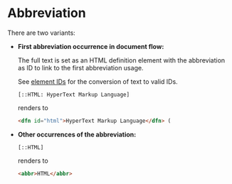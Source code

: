 # Abbreviation

There are two variants:

- **First abbreviation occurrence in document flow:**

  The full text is set as an HTML definition element with the abbreviation as ID to link to the first abbreviation usage.

  See [element IDs](/markup/element-ids) for the conversion of text to valid IDs.

  ```
  [::HTML: HyperText Markup Language]
  ```

  renders to

  ```html
  <dfn id="html">HyperText Markup Language</dfn> (

- **Other occurrences of the abbreviation:**

  ```
  [::HTML]
  ```

  renders to

  ```html
  <abbr>HTML</abbr>
  ```

